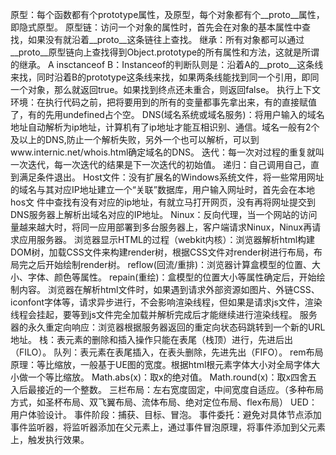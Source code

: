 原型：每个函数都有个prototype属性，及原型，每个对象都有个__proto__属性，即隐式原型。
原型链：访问一个对象的属性时，首先会在对象的基本属性中查找，如果没有就沿着__proto__这条链往上查找。
继承：所有对象都可以通过__proto__原型链向上查找得到Object.prototype的所有属性和方法，这就是所谓的继承。
A insctanceof B：Instanceof的判断队则是：沿着A的__proto__这条线来找，同时沿着B的prototype这条线来找，如果两条线能找到同一个引用，即同一个对象，那么就返回true。如果找到终点还未重合，则返回false。
执行上下文环境：在执行代码之前，把将要用到的所有的变量都事先拿出来，有的直接赋值了，有的先用undefined占个空。
DNS(域名系统或域名服务)：将用户输入的域名地址自动解析为ip地址，计算机有了ip地址才能互相识别、通信。域名一般有2个及以上的DNS,防止一个解析失败，另外一个也可以解析，可以到www.internic.net/whois.html确定域名的DNS。
迭代：每一次对过程的重复就叫一次迭代，每一次迭代的结果是下一次迭代的初始值。
递归：自己调用自己，直到满足条件退出。
Host文件：没有扩展名的Windows系统文件，将一些常用网址的域名与其对应IP地址建立一个“关联”数据库，用户输入网址时，首先会在本地hos文           件中查找有没有对应的ip地址，有就立马打开网页，没有再将网址提交到DNS服务器上解析出域名对应的IP地址。
Ninux：反向代理，当一个网站的访问量越来越大时，将同一应用部署到多台服务器上，客户端请求Ninux，Ninux再请求应用服务器。
浏览器显示HTML的过程（webkit内核）：浏览器解析html构建DOM树，加载CSS文件来构建render树，根据CSS文件对render树进行布局，布局完之后开始绘制render树。
reflow(回流/重排)：浏览器计算盒模型的位置、大小、字体、颜色等属性。
repain(重绘)：盒模型的位置大小等属性确定后，开始绘制内容。
浏览器在解析html文件时，如果遇到请求外部资源如图片、外链CSS、iconfont字体等，请求异步进行，不会影响渲染线程，但如果是请求js文件，渲染线程会挂起，要等到js文件完全加载并解析完成后才能继续进行渲染线程。
服务器的永久重定向响应：浏览器根据服务器返回的重定向状态码跳转到一个新的URL地址。
栈：表元素的删除和插入操作只能在表尾（栈顶）进行，先进后出（FILO）。
队列：表元素在表尾插入，在表头删除，先进先出（FIFO）。
rem布局原理：等比缩放，一般基于UE图的宽度。根据html根元素字体大小对全局字体大小做一个等比缩放。
Math.abs(x)：取x的绝对值。
Math.round(x)：取x四舍五入后最接近的一个整数。
三栏布局：左右宽度固定，中间宽度自适应。（多种布局方式，如圣杯布局、双飞翼布局、流体布局、绝对定位布局、flex布局）
UED：用户体验设计。
事件阶段：捕获、目标、冒泡。
事件委托：避免对具体节点添加事件监听器，将监听器添加在父元素上，通过事件冒泡原理，将事件添加到父元素上，触发执行效果。